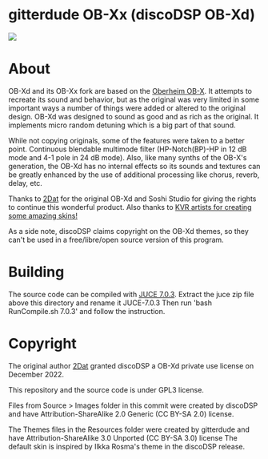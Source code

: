 # gitterdude OB-Xx (discoDSP OB-Xd)
![](https://raw.githubusercontent.com/gitterdude/OB-Xx/main/OB-Xx.jpg)

# About

OB-Xd and its OB-Xx fork are based on the [Oberheim OB-X](https://wikipedia.org/wiki/Oberheim_OB-X). It attempts to recreate its sound and behavior, but as the original was very limited in some important ways a number of things were added or altered to the original design. OB-Xd was designed to sound as good and as rich as the original. It implements micro random detuning which is a big part of that sound.

While not copying originals, some of the features were taken to a better point. Continuous blendable multimode filter (HP-Notch(BP)-HP in 12 dB mode and 4-1 pole in 24 dB mode). Also, like many synths of the OB-X's generation, the OB-Xd has no internal effects so its sounds and textures can be greatly enhanced by the use of additional processing like chorus, reverb, delay, etc.

Thanks to [2Dat](https://github.com/2DaT/Obxd) for the original OB-Xd and Soshi Studio for giving the rights to continue this wonderful product. Also thanks to [KVR artists for creating some amazing skins!](https://www.kvraudio.com/forum/viewtopic.php?f=1&t=471926)

As a side note, discoDSP claims copyright on the OB-Xd themes, so they can't be used in a free/libre/open source version of this program.

# Building

The source code can be compiled with [JUCE 7.0.3](https://github.com/juce-framework/JUCE/releases/tag/7.0.3).
Extract the juce zip file above this directory and rename it JUCE-7.0.3
Then run 'bash RunCompile.sh 7.0.3' and follow the instruction.

# Copyright

The original author [2Dat](https://github.com/2DaT) granted discoDSP a OB-Xd private use license on December 2022.

This repository and the source code is under GPL3 license.

Files from Source > Images folder in this commit were created by discoDSP and have Attribution-ShareAlike 2.0 Generic (CC BY-SA 2.0) license.

The Themes files in the Resources folder were created by gitterdude and have Attribution-ShareAlike 3.0 Unported (CC BY-SA 3.0) license
The default skin is inspired by Ilkka Rosma's theme in the discoDSP release.

